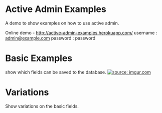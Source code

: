 Active Admin Examples
=====================

A demo to show examples on how to use active admin.

Online demo - http://active-admin-examples.herokuapp.com/
username : admin@example.com
password : password

Basic Examples
==============
show which fields can be saved to the database.
<a href="http://imgur.com/oMj7m9w"><img src="http://i.imgur.com/oMj7m9w.png" title="source: imgur.com" /></a>

Variations
==========
Show variations on the basic fields.